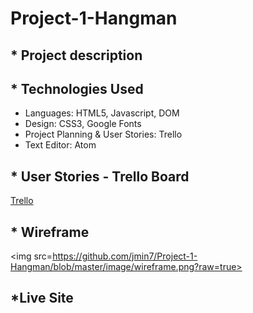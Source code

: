 # Project-1-Hangman

## * Project description ##

## * Technologies Used ##

- Languages: HTML5, Javascript, DOM 
- Design:  CSS3, Google Fonts
- Project Planning & User Stories: Trello
- Text Editor: Atom


## * User Stories - Trello Board ##

<a href=https://trello.com/b/Pz6TfSXH/project-1-hangman>Trello</a>


## * Wireframe ##
<img src=https://github.com/jmin7/Project-1-Hangman/blob/master/image/wireframe.png?raw=true>

## *Live Site ##


